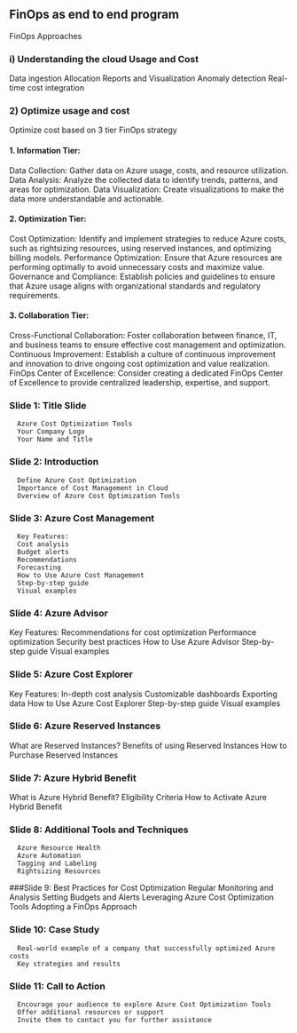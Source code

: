 ## FinOps as end to end program

FinOps Approaches

### i) Understanding the cloud Usage and Cost
   Data ingestion
   Allocation
   Reports and Visualization
   Anomaly detection
   Real-time cost integration

### 2) Optimize usage and cost
   Optimize cost based on 3 tier FinOps strategy

#### 1. Information Tier:
Data Collection: Gather data on Azure usage, costs, and resource utilization.
Data Analysis: Analyze the collected data to identify trends, patterns, and areas for optimization.
Data Visualization: Create visualizations to make the data more understandable and actionable.

#### 2. Optimization Tier:
Cost Optimization: Identify and implement strategies to reduce Azure costs, such as rightsizing resources, using reserved instances, and optimizing billing models.
Performance Optimization: Ensure that Azure resources are performing optimally to avoid unnecessary costs and maximize value.
Governance and Compliance: Establish policies and guidelines to ensure that Azure usage aligns with organizational standards and regulatory requirements.

#### 3. Collaboration Tier:
Cross-Functional Collaboration: Foster collaboration between finance, IT, and business teams to ensure effective cost management and optimization.
Continuous Improvement: Establish a culture of continuous improvement and innovation to drive ongoing cost optimization and value realization.
FinOps Center of Excellence: Consider creating a dedicated FinOps Center of Excellence to provide centralized leadership, expertise, and support.



### Slide 1: Title Slide
      Azure Cost Optimization Tools
      Your Company Logo
      Your Name and Title

### Slide 2: Introduction
      Define Azure Cost Optimization
      Importance of Cost Management in Cloud
      Overview of Azure Cost Optimization Tools

### Slide 3: Azure Cost Management
      Key Features:
      Cost analysis
      Budget alerts
      Recommendations
      Forecasting
      How to Use Azure Cost Management
      Step-by-step guide
      Visual examples

### Slide 4: Azure Advisor
   Key Features:
      Recommendations for cost optimization
      Performance optimization
      Security best practices
      How to Use Azure Advisor
      Step-by-step guide
      Visual examples


### Slide 5: Azure Cost Explorer
   Key Features:
      In-depth cost analysis
      Customizable dashboards
      Exporting data
      How to Use Azure Cost Explorer
      Step-by-step guide
      Visual examples

### Slide 6: Azure Reserved Instances
   What are Reserved Instances?
      Benefits of using Reserved Instances
      How to Purchase Reserved Instances

### Slide 7: Azure Hybrid Benefit
   What is Azure Hybrid Benefit?
      Eligibility Criteria
      How to Activate Azure Hybrid Benefit

### Slide 8: Additional Tools and Techniques
      Azure Resource Health
      Azure Automation
      Tagging and Labeling
      Rightsizing Resources

###Slide 9: Best Practices for Cost Optimization
      Regular Monitoring and Analysis
      Setting Budgets and Alerts
      Leveraging Azure Cost Optimization Tools
      Adopting a FinOps Approach

### Slide 10: Case Study
      Real-world example of a company that successfully optimized Azure costs
      Key strategies and results

### Slide 11: Call to Action
      Encourage your audience to explore Azure Cost Optimization Tools
      Offer additional resources or support
      Invite them to contact you for further assistance
